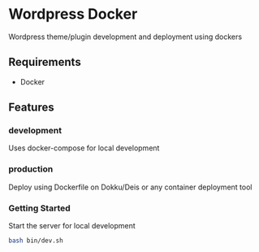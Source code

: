 # Wordpress Docker
Wordpress theme/plugin development and deployment using dockers

## Requirements

* Docker

## Features

### development
Uses docker-compose for local development

### production
Deploy using Dockerfile on Dokku/Deis or any container deployment tool 

### Getting Started

Start the server for local development
```bash
bash bin/dev.sh
```

